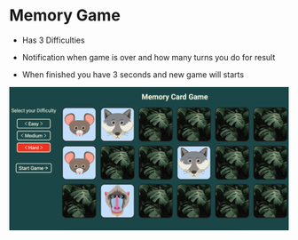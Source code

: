 # Memory Game

- Has 3 Difficulties

- Notification when game is over and how many turns you do for result 

- When finished you have 3 seconds and new game will starts

![alt text](https://github.com/KarpovRuslan/memory-game-js/blob/main/public/image/readme_game.png)

